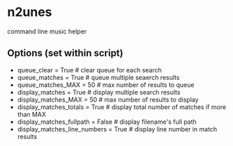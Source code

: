 # n2unes
command line music helper
## Options (set within script)
- queue_clear = True # clear queue for each search
- queue_matches = True # queue multiple seaerch results
- queue_matches_MAX = 50 # max number of results to queue
- display_matches = True # display multiple search results
- display_matches_MAX = 50 # max number of results to display
- display_matches_totals = True # display total number of matches if more than MAX
- display_matches_fullpath = False # display filename's full path
- display_matches_line_numbers = True # display line number in match results
